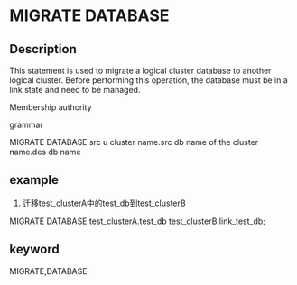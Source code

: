 # MIGRATE DATABASE
## Description

This statement is used to migrate a logical cluster database to another logical cluster. Before performing this operation, the database must be in a link state and need to be managed.

Membership authority

grammar

MIGRATE DATABASE src u cluster name.src db name of the cluster name.des db name

## example

1. 迁移test_clusterA中的test_db到test_clusterB

MIGRATE DATABASE test_clusterA.test_db test_clusterB.link_test_db;

## keyword
MIGRATE,DATABASE
